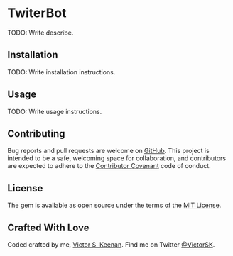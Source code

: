 # TwiterBot

TODO: Write describe.

## Installation

TODO: Write installation instructions.

## Usage

TODO: Write usage instructions.

## Contributing

Bug reports and pull requests are welcome on [GitHub](https://github.com/VictorSK/dnslookup). This project is intended to be a safe, welcoming space for collaboration, and contributors are expected to adhere to the [Contributor Covenant](http://contributor-covenant.org) code of conduct.

## License

The gem is available as open source under the terms of the [MIT License](http://opensource.org/licenses/MIT).

## Crafted With Love
Coded crafted by me, [Victor S. Keenan](http://www.victorkeenan.com). Find me on Twitter [@VictorSK](https://twitter.com/victorsk).
